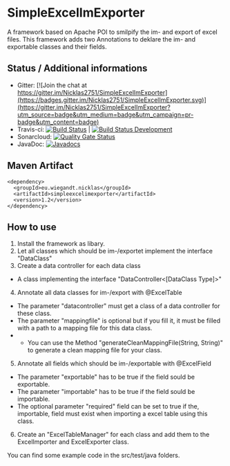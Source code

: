# SimpleExcelImExporter
A framework based on Apache POI to smilpify the im- and export of excel files. This framework adds two Annotations to deklare the im- and exportable classes and their fields.

## Status / Additional informations
* Gitter: [![Join the chat at https://gitter.im/Nicklas2751/SimpleExcelImExporter](https://badges.gitter.im/Nicklas2751/SimpleExcelImExporter.svg)](https://gitter.im/Nicklas2751/SimpleExcelImExporter?utm_source=badge&utm_medium=badge&utm_campaign=pr-badge&utm_content=badge)
* Travis-ci: [![Build Status](https://travis-ci.org/Nicklas2751/SimpleExcelImExporter.svg?branch=master)](https://travis-ci.org/Nicklas2751/SimpleExcelImExporter) | [![Build Status Development](https://travis-ci.org/Nicklas2751/SimpleExcelImExporter.svg?branch=development)](https://travis-ci.org/Nicklas2751/SimpleExcelImExporter)
* Sonarcloud: [![Quality Gate Status](https://sonarcloud.io/api/project_badges/measure?project=eu.wiegandt.nicklas%3Asimpleexcelimexporter&metric=alert_status)](https://sonarcloud.io/dashboard?id=eu.wiegandt.nicklas%3Asimpleexcelimexporter)
* JavaDoc: [![Javadocs](http://www.javadoc.io/badge/eu.wiegandt.nicklas/simpleexcelimexporter.svg)](http://www.javadoc.io/doc/eu.wiegandt.nicklas/simpleexcelimexporter)

## Maven Artifact
    <dependency>
      <groupId>eu.wiegandt.nicklas</groupId>
      <artifactId>simpleexcelimexporter</artifactId>
      <version>1.2</version>
    </dependency>

## How to use

1. Install the framework as libary.
2. Let all classes which should be im-/exportet implement the interface "DataClass"
3. Create a data controller for each data class
  * A class implementing the interface "DataController<[DataClass Type]>"
4. Annotate all data classes for im-/export with @ExcelTable
  * The parameter "datacontroller" must get a class of a data controller for these class.
  * The parameter "mappingfile" is optional but if you fill it, it must be filled with a path to a mapping file for this data class.
  *  * You can use the Method "generateCleanMappingFile(String, String)" to generate a clean mapping file for your class.
5. Annotate all fields which should be im-/exportable with @ExcelField
  * The parameter "exportable" has to be true if the field sould be exportable.
  * The parameter "importable" has to be true if the field sould be importable.
  * The optional parameter "required" field can be set to true if the, importable, field must exist when importing a excel table using this class.
6. Create an "ExcelTableManager" for each class and add them to the ExcelImporter and ExcelExporter class.

You can find some example code in the src/test/java folders.
